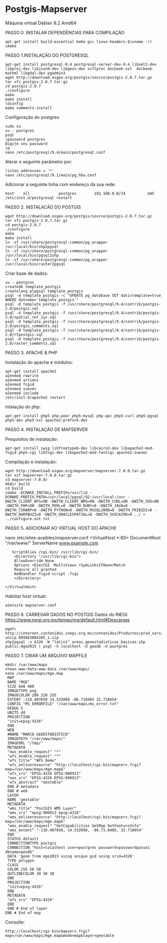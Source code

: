 # Postgis-Mapserver
Máquina virtual Debian 8.2 Amd64

PASSO 0 .INSTALAR DEPENDÊNCIAS PARA COMPILAÇÃO

	apt-get install build-essential make gcc linux-headers-$(uname -r) cmake

PASSO 1.INSTALAÇÃO DO POSTGRESQL

	apt-get install postgresql-9.4 postgresql-server-dev-9.4 libxml2-dev libproj-dev libjson0-dev libgeos-dev xsltproc docbook-xsl 	docbook-mathml libgdal-dev pgadmin3
	wget http://download.osgeo.org/postgis/source/postgis-2.0.7.tar.gz
	tar xfz postgis-2.0.7.tar.gz
	cd postgis-2.0.7
	./configure
	make
	make install
	ldconfig
	make comments-install

Configuração do postgres:

	sudo su
	su - postgres
	psql
	\password postgres
	Digite seu password
	\q
	nano /etc/postgresql/9.4/main/postgresql.conf

Aterar o seguinte parâmetro por:

	listen_addresses = '*'    
	nano /etc/postgresql/9.1/main/pg_hba.conf
Adicionar a seguinte linha com endereço da sua rede:

	host    all             postgres        192.168.0.0/24          md5
	/etc/init.d/postgresql restart

PASSO 2. INSTALACÃO DO POSTGIS

	wget http://download.osgeo.org/postgis/source/postgis-2.0.7.tar.gz
	tar xfz postgis-2.0.7.tar.gz
	cd postgis-2.0.7
	./configure
	make
	make install
	ln -sf /usr/share/postgresql-common/pg_wrapper /usr/local/bin/shp2pgsql
	ln -sf /usr/share/postgresql-common/pg_wrapper /usr/local/bin/pgsql2shp
	ln -sf /usr/share/postgresql-common/pg_wrapper /usr/local/bin/raster2pgsql

Criar base de dados:

	su - postgres
	createdb template_postgis
	createlang plpgsql template_postgis
	psql -d template_postgis -c "UPDATE pg_database SET datistemplate=true WHERE datname='template_postgis'"
	psql -d template_postgis -f /usr/share/postgresql/9.4/contrib/postgis-2.0/postgis.sql
	psql -d template_postgis -f /usr/share/postgresql/9.4/contrib/postgis-2.0/spatial_ref_sys.sql
	psql -d template_postgis -f /usr/share/postgresql/9.4/contrib/postgis-2.0/postgis_comments.sql
	psql -d template_postgis -f /usr/share/postgresql/9.4/contrib/postgis-2.0/rtpostgis.sql
	psql -d template_postgis -f /usr/share/postgresql/9.4/contrib/postgis-2.0/raster_comments.sql

PASSO 3. APACHE & PHP

Instalação do apache e módulos:

	apt-get install apache2
	a2enmod rewrite
	a2enmod actions
	a2enmod fcgid
	a2enmod suexec
	a2enmod include
	/etc/init.d/apache2 restart

intalação do php:

	apt-get install php5 php-pear php5-mysql php-apc php5-curl php5-pgsql php5-dev php5-xsl apache2-prefork-dev

PASSO 4. INSTALAÇÃO DE MAPSERVER 

Prequisitos de instalação:

	apt-get install swig libfreetype6-dev libcairo2-dev libapache2-mod-fcgid php5-cgi libfcgi-dev libapache2-mod-fastcgi apache2-suexec

Compilação e instalação:

	wget http://download.osgeo.org/mapserver/mapserver-7.0.0.tar.gz
	tar xzf mapserver-7.0.0.tar.gz
	cd mapserver-7.0.0/
	mkdir build
	cd build
	cmake -DCMAKE_INSTALL_PREFIX=/usr/lib -DCMAKE_PREFIX_PATH=/usr/local/pgsql/92:/usr/local:/usr -DWITH_CLIENT_WFS=ON -DWITH_CLIENT_WMS=ON -DWITH_CURL=ON -DWITH_SOS=ON -DWITH_PHP=ON -DWITH_PERL=0 -DWITH_RUBY=0 -DWITH_JAVA=0 -DWITH_CSHARP=0 -DWITH_PYTHON=0 -DWITH_MSSQL2008=0 -DWITH_FRIBIDI=0 -DWITH_HARFBUZZ=0 -DWITH_ORACLESPATIAL=0 -DWITH_SVGCAIRO=0 ../ > ../configure.out.txt


PASSO 5. ADICIONAR AO VIRTUAL HOST DO APACHE

nano /etc/sites-avaibles/mapserver.conf
	<VirtualHost *:80>
	    DocumentRoot "/var/www/"
	    ServerName www.example.com

	   ScriptAlias /cgi-bin/ /usr/lib/cgi-bin/
		<Directory "/usr/lib/cgi-bin">
		AllowOverride None
		Options +ExecCGI -MultiViews +SymLinksIfOwnerMatch
		Require all granted
		AddHandler fcgid-script .fcgi
		</Directory>

	</VirtualHost>
Habiitar host virtual:

	a2ensite mapserver.conf 

PASSO 6. CARREGAR DADOS NO POSTGIS
Dados do INEGI: https://www.inegi.org.mx/temas/mg/default.html#Descargas

	wget\ http://internet.contenidos.inegi.org.mx/contenidos/Productos/prod_serv/contenidos/espanol/bvinegi/productos/geografia/marc_geo/889463084105_s.zip889463084105_s.zip
	unzip 889463084105_s.zip
	shp2pgsql -s 4326 -W "latin1" areas_geoestadisticas_basicas.shp public.mge2015 | psql -h localhost -d geodb -U postgres

PASSO 7. CRIAR UM ARQUIVO MAPFILE

	mkdir /var/www/maps
	chown www-data:www-data /var/www/maps/
	nano /var/www/maps/mge.map
	 MAP
	 NAME "MGE"
	 SIZE 640 480
	 IMAGETYPE png
	 IMAGECOLOR 200 220 255
	 EXTENT -118.407650 14.532098 -86.710405 32.718654
	 CONFIG "MS_ERRORFILE" "/var/www/maps/ms_error.txt"
	 DEBUG 5
	 UNITS dd
	 PROJECTION
	 "init=epsg:4326"
	 END
	 WEB
	 #NAME "MARCO GEOESTADISTICO"
	 IMAGEPATH "/var/www/maps/"
	 IMAGEURL "/tmp/"
	 METADATA
	 "ows_enable_request" "*"
	 "wfs_enable_request" "*"
	 "wfs_title" "WFS Demo"
	 "wfs_onlineresource" "http://localhost/cgi-bin/mapserv.fcgi?map=/var/www/maps/mge.map&"
	 "wfs_srs" "EPSG:4326 EPSG:900913"
	 "ows_srs" "EPSG:4326 EPSG:900913"
	 "wfs_abstract" "Geotable"
	 END # metadata
	 END # web
	 LAYER
	 NAME 'geotable'
	 METADATA
	 "wms_title" "PostGIS WMS Layer"
	 "wms_srs" "epsg:900913 epsg:4326"
	 "wms_onlineresource" "http://localhost/cgi-bin/mapserv.fcgi?map=/var/www/maps/mge.map&"
	 "wms_enable_request" "GetCapabilities GetMap GetFeatureInfo"
	 "wms_extent" "-118.407650, 14.532098, -86.71.0405, 32.718654"
	 END
	 STATUS default
	 CONNECTIONTYPE postgis
	 CONNECTION "host=localhost user=postgres password=passwordpasso1 dbname=geodb"
	 DATA 'geom from mge2015 using unique gid using srid=4326'
	 TYPE polygon
	 CLASS
	 COLOR 255 50 50
	 OUTLINECOLOR 30 30 30
	 END
	 PROJECTION
	 "init=epsg:4326"
	 END
	 METADATA
	 "wfs_srs" "EPSG:4326"
	 END
	 END # End of layer
	END # End of map
	
Consulte:

	http://localhost/cgi-bin/mapserv.fcgi?map=/var/www/maps/mge.map&mode=map&layer=geotable



